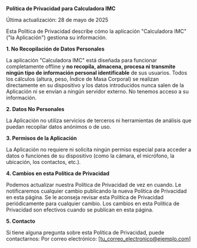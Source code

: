 **Política de Privacidad para Calculadora IMC**

Última actualización: 28 de mayo de 2025

Esta Política de Privacidad describe cómo la aplicación "Calculadora IMC" ("la Aplicación") gestiona su información.

**1. No Recopilación de Datos Personales**

La aplicación "Calculadora IMC" está diseñada para funcionar completamente offline y **no recopila, almacena, procesa ni transmite ningún tipo de información personal identificable** de sus usuarios.
Todos los cálculos (altura, peso, Índice de Masa Corporal) se realizan directamente en su dispositivo y los datos introducidos nunca salen de la Aplicación ni se envían a ningún servidor externo. No tenemos acceso a su información.

**2. Datos No Personales**

La Aplicación no utiliza servicios de terceros ni herramientas de análisis que puedan recopilar datos anónimos o de uso.

**3. Permisos de la Aplicación**

La Aplicación no requiere ni solicita ningún permiso especial para acceder a datos o funciones de su dispositivo (como la cámara, el micrófono, la ubicación, los contactos, etc.).

**4. Cambios en esta Política de Privacidad**

Podemos actualizar nuestra Política de Privacidad de vez en cuando. Le notificaremos cualquier cambio publicando la nueva Política de Privacidad en esta página. Se le aconseja revisar esta Política de Privacidad periódicamente para cualquier cambio. Los cambios en esta Política de Privacidad son efectivos cuando se publican en esta página.

**5. Contacto**

Si tiene alguna pregunta sobre esta Política de Privacidad, puede contactarnos:
Por correo electrónico: [tu_correo_electronico@ejemplo.com]
